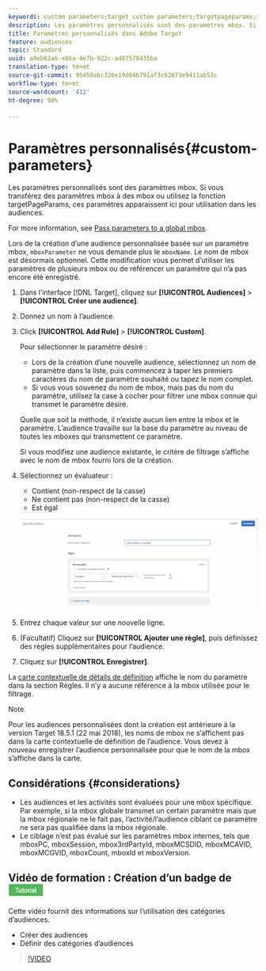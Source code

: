 ```yaml
---
keywords: custom parameters;target custom parameters;targetpageparams;targeting mbox parameters
description: Les paramètres personnalisés sont des paramètres mbox. Si vous transférez des paramètres mbox à des mbox ou utilisez la fonction targetPageParams, ces paramètres apparaissent ici pour utilisation dans les audiences.
title: Paramètres personnalisés dans Adobe Target
feature: audiences
topic: Standard
uuid: a9eb62a6-e86a-4e7b-922c-ad87570435ba
translation-type: tm+mt
source-git-commit: 95450abc32be19d04b791af3c62673e9411ab53c
workflow-type: tm+mt
source-wordcount: '412'
ht-degree: 90%

---
```



# Paramètres personnalisés{#custom-parameters}

Les paramètres personnalisés sont des paramètres mbox. Si vous transférez des paramètres mbox à des mbox ou utilisez la fonction targetPageParams, ces paramètres apparaissent ici pour utilisation dans les audiences.

For more information, see [Pass parameters to a global mbox](/help/c-implementing-target/c-implementing-target-for-client-side-web/t-mbox-download/c-understanding-global-mbox/pass-parameters-to-global-mbox.md).

Lors de la création d’une audience personnalisée basée sur un paramètre mbox, `mboxParameter` ne vous demande plus le `mboxName`. Le nom de mbox est désormais optionnel. Cette modification vous permet d’utiliser les paramètres de plusieurs mbox ou de référencer un paramètre qui n’a pas encore été enregistré.

1. Dans l’interface [!DNL Target], cliquez sur **[!UICONTROL Audiences]** > **[!UICONTROL Créer une audience]**.
1. Donnez un nom à l’audience.
1. Click **[!UICONTROL Add Rule]** > **[!UICONTROL Custom]**.

   Pour sélectionner le paramètre désiré :

   * Lors de la création d’une nouvelle audience, sélectionnez un nom de paramètre dans la liste, puis commencez à taper les premiers caractères du nom de paramètre souhaité ou tapez le nom complet.
   * Si vous vous souvenez du nom de mbox, mais pas du nom du paramètre, utilisez la case à cocher pour filtrer une mbox connue qui transmet le paramètre désiré.

   Quelle que soit la méthode, il n’existe aucun lien entre la mbox et le paramètre. L’audience travaille sur la base du paramètre au niveau de toutes les mboxes qui transmettent ce paramètre.

   Si vous modifiez une audience existante, le critère de filtrage s’affiche avec le nom de mbox fourni lors de la création.

1. Sélectionnez un évaluateur :

   * Contient (non-respect de la casse)
   * Ne contient pas (non-respect de la casse)
   * Est égal

   ![Audience de paramètre personnalisé](/help/c-target/c-audiences/c-target-rules/assets/custom.png)

1. Entrez chaque valeur sur une nouvelle ligne.
1. (Facultatif) Cliquez sur **[!UICONTROL Ajouter une règle]**, puis définissez des règles supplémentaires pour l’audience.
1. Cliquez sur **[!UICONTROL Enregistrer]**.

La [carte contextuelle de détails de définition](/help/c-target/c-audiences/audiences.md#section_11B9C4A777E14D36BA1E925021945780) affiche le nom du paramètre dans la section Règles. Il n’y a aucune référence à la mbox utilisée pour le filtrage.

>[!NOTE]
>
>Pour les audiences personnalisées dont la création est antérieure à la version Target 18.5.1 (22 mai 2018), les noms de mbox ne s’affichent pas dans la carte contextuelle de définition de l’audience. Vous devez à nouveau enregistrer l’audience personnalisée pour que le nom de la mbox s’affiche dans la carte.

## Considérations {#considerations}

* Les audiences et les activités sont évaluées pour une mbox spécifique. Par exemple, si la mbox globale transmet un certain paramètre mais que la mbox régionale ne le fait pas, l’activité/l’audience ciblant ce paramètre ne sera pas qualifiée dans la mbox régionale.
* Le ciblage n’est pas évalué sur les paramètres mbox internes, tels que mboxPC, mboxSession, mbox3rdPartyId, mboxMCSDID, mboxMCAVID, mboxMCGVID, mboxCount, mboxId et mboxVersion.

## Vidéo de formation : Création d’un badge de ![didacticiel sur les Audiences](/help/assets/tutorial.png)

Cette vidéo fournit des informations sur l’utilisation des catégories d’audiences.

* Créer des audiences
* Définir des catégories d’audiences

>[!VIDEO](https://video.tv.adobe.com/v/17392)
